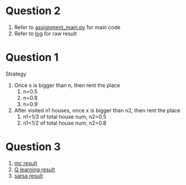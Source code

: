 # Question 2

1. Refer to [assignment_main.py](question2.py) for main code
2. Refer to [log](log) for raw result


# Question 1


Strategy

1. Once x is bigger than n, then rent the place
    1. n=0.5
    2. n=0.8
    2. n=0.9
2. After visited n1 houses, once x is bigger than n2, then rent the place
    1. n1=1/3 of total house num, n2=0.5
    2. n1=1/2 of total house num, n2=0.8
    
    
# Question 3

1. [mc result](../result/mc_multi_threads/)
2. [Q learning result](../result/q_learning)
3. [sarsa result](../result/sarsa)
